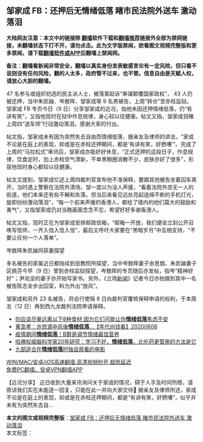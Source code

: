  <h2>邹家成 FB：还押后无情绪低落 睹市民法院外送车 激动落泪</h2> <p class="notice"><b>大陆网友注意：本文中的链接除 <a href="https://github.com/bannedbook/fanqiang" >翻墙</a>软件下载和<a href="https://github.com/killgcd/justmysocks/blob/master/README.md">翻墙推荐</a>链接外全部为禁网链接，未翻墙状态下打不开，请勿点击。此为文字版禁闻，欲看图文视频完整版和更多禁闻，请下载<a href="https://github.com/bannedbook/fanqiang">翻墙软件或APP</a>后翻墙上禁闻网。</p><p>备注：翻墙看新闻非常安全，翻墙以真实身份发表敏感言论有一定风险，但只看不说则没有任何风险，翻的人太多，政府管不过来，也不管。信息自由是天赋人权，请放心大胆的翻墙。</b></p>  <div class="entry">  <p>47 名参与或组织初选的民主派人士，被落案起诉“串谋颠覆国家政权”， 43 人仍被还押，当中朱凯廸、岑敖晖、邹家成等 9 名男被告，上周“转仓”至赤柱监狱。邹家成 FB 专页今日（9 日）分享邹家成的近况，指他未因还押情绪低落，仍“有讲有笑”，又指他现时在狱中作息规律，身心较以往健康。帖文又指，邹家成目睹上周四“送车师”行动激动落泪，感谢大家的付出。</p> <p>帖文指，邹家成未有因为突然失去自由而情绪低落，据亲友及律师的讲法，“家成不论是在庭上的表现，抑或是在赤柱还押期间，都是‘有讲有笑，好撚嘈’”。完成了上周的“马拉松式”审讯后，邹家成亦能好好休息，“正式还押的这段日子，作息规律，饮食定时，加上赤柱空气清新，不单黑眼圈消散不少，皮肤亦好了很多”，形容他现时身心都较以往健康。</p>  <p>帖文又提到，邹家成忆述上周四裁判官宣布他不准保释，要跟其他被告坐着囚车离开，当时遇上警察在法院外清场，邹一度以为没人声援，“看着法院外空无一人的街道，他们本来还有些不解和失落，但当后来看见远处亮起连绵不断的手机灯光，旋即纷纷激动落泪”，“每一个前来声援的香港人，都给了墙内的他们莫大的鼓励和勇气”，又指邹家成仍对当晚画面念念不忘，希望好好多谢香港人。</p> <p>帖文又指，现时正在为邹家成安排邮政信箱，“邮箱一开放，我们便会立刻公开召唤写信师，一齐入信入信入信”，最后又呼吁大家要在“黑暗岁月”中互相支持，“不要让任何一个人落单”。</p>  <p>岑敖晖朱凯廸同获妻探望</p> <p>多名被告的家属近日都陆续到惩教院所探望，当中岑敖晖妻子余思朗、朱凯廸妻子区佩芬今早（9 日）曾到赤柱监狱探望，岑敖晖的专页随后亦发帖，指岑“精神好好”；尹兆坚的妻子亦开始写家书。另外，《立场<span class='wp_keywordlink_affiliate'><a href="https://www.bannedbook.org/" title="新闻">新闻</a></span>》记者今日亦拍摄到其中一名被告陈志全步出囚室，料为外出“放风”。</p>  <p>邹家成和另外 23 名被告，将会行使隔 8 日向裁判官覆核保释申请的权利，于本周五（12 日）再到西九龙裁判法院申请保释。</p> <ul class='op-related-articles' title='相关阅读'> <li><a href='https://www.bannedbook.org/bnews/health/20200707/1356860.html' target='_blank'>你应该尽量远离以下8种食材 因为它们可能让你<b>情绪低落</b>焦虑不安</a></li> <li><a href='https://www.bannedbook.org/bnews/taiwannews/20200608/1341744.html' target='_blank'>黄澎孝：许崑源中风後<b>情绪低落</b>...【年代向钱看】20200608</a></li> <li><a href='https://www.bannedbook.org/bnews/comments/20200528/1335737.html' target='_blank'>疫情期间<b>情绪低落</b>！B群是调节情绪最佳营养</a></li> <li><a href='https://www.bannedbook.org/bnews/lifebaike/20190719/1160685.html' target='_blank'>哈佛权威脑科学家20年研究：学习不好，<b>情绪低落</b>，比吃药更管用的方法是它</a></li> <li><a href='https://www.bannedbook.org/bnews/lifebaike/20190511/1126752.html' target='_blank'>九部适合在<b>情绪低落</b>时独自观看的电影</a></li> </ul> <p class="texttj"> <a href="https://github.com/bannedbook/fanqiang/wiki/V2ray%E6%9C%BA%E5%9C%BA" target="_blank">WIN/MAC/安卓/iOS高速翻墙:高清视频秒开,超低延迟</a><br/> <a href="https://github.com/bannedbook/fanqiang/wiki/%E7%A6%81%E9%97%BB%E7%BD%91%E5%AE%89%E5%8D%93%E7%BF%BB%E5%A2%99%E6%96%B0%E9%97%BBAPP" target="_blank">免费PC翻墙、安卓VPN翻墙APP</a></p> <p>【近况分享】 近日收到大量来讯询问关于家成的情况，碍于人手及时间所限，请原谅我们实在未能逐一回复，只能在此一并向大家交待🙏 据亲友及律师所述，家成不论是在庭上的表现，抑或是在赤柱还押期间，都是“有讲有笑，好撚嘈”，似乎并未有为突然失去自&#8230;</p><a name='sharetosocial'></a>       <div><b>本文的图文或视频完整版</b>：<a href='https://www.bannedbook.org/bnews/comments/20210310/1501485.html'>邹家成 FB：还押后无情绪低落 睹市民法院外送车 激动落泪</a></div>  </div><!--END ENTRY--> <div class="postfooter"> <div>本文标签：</div>  </div><!--END POSTFOOTER--> 